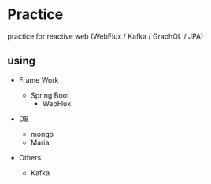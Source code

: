 # Practice
practice for reactive web (WebFlux / Kafka / GraphQL / JPA)

## using

- Frame Work
  - Spring Boot 
    - WebFlux

- DB
  - mongo 
  - Maria 

- Others
  - Kafka
